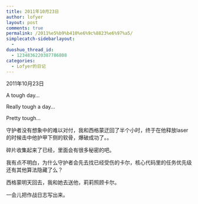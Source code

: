 ```yaml
---
title: 2011年10月23日
author: lofyer
layout: post
comments: true
permalink: /2011%e5%b9%b410%e6%9c%8823%e6%97%a5/
simplecatch-sidebarlayout:
  - 
duoshuo_thread_id:
  - 1234836220387786808
categories:
  - Lofyer的日记
---
```

2011年10月23日

A tough day&#8230;

Really tough a day&#8230;

Pretty tough&#8230;

守护者没有想象中的难以对付，我和西格蒙迂回了半个小时，终于在他释放laser的时候击中他护甲下侧的软骨，爆破成功了。。

碎片收集起来了已经，里面会有很多秘密的吧。

我有点不明白，为什么守护者会先去找已经受伤的卡尔，核心代码里的任务优先级还有其他算法隐藏了么？

西格蒙明天回去，我和她去送他，莉莉照顾卡尔。

一会儿把作战日志写出来。